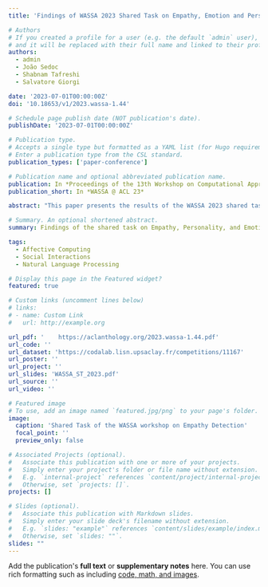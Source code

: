 ```yaml
---
title: 'Findings of WASSA 2023 Shared Task on Empathy, Emotion and Personality Detection in Conversation and Reactions to News Articles'

# Authors
# If you created a profile for a user (e.g. the default `admin` user), write the username (folder name) here
# and it will be replaced with their full name and linked to their profile.
authors:
  - admin
  - João Sedoc
  - Shabnam Tafreshi
  - Salvatore Giorgi

date: '2023-07-01T00:00:00Z'
doi: '10.18653/v1/2023.wassa-1.44'

# Schedule page publish date (NOT publication's date).
publishDate: '2023-07-01T00:00:00Z'

# Publication type.
# Accepts a single type but formatted as a YAML list (for Hugo requirements).
# Enter a publication type from the CSL standard.
publication_types: ['paper-conference']

# Publication name and optional abbreviated publication name.
publication: In *Proceedings of the 13th Workshop on Computational Approaches to Subjectivity, Sentiment & Social Media Analysis*
publication_short: In *WASSA @ ACL 23*

abstract: "This paper presents the results of the WASSA 2023 shared task on predicting empathy, emotion, and personality in conversations and reactions to news articles. Participating teams were given access to a new dataset from Omitaomu et al. (2022) comprising empathic and emotional reactions to news articles. The dataset included formal and informal text, self-report data, and third-party annotations. Specifically, the dataset contained news articles (where harm is done to a person, group, or other) and crowd-sourced essays written in reaction to the article. After reacting via essays, crowd workers engaged in conversations about the news articles. Finally, the crowd workers self-reported their empathic concern and distress, personality (using the Big Five), and multi-dimensional empathy (via the Interpersonal Reactivity Index). A third-party annotated both the conversational turns (for empathy, emotion polarity, and emotion intensity) and essays (for multi-label emotions). Thus, the dataset contained outcomes (self-reported or third-party annotated) at the turn level (within conversations) and the essay level. Participation was encouraged in five tracks: *(i)* predicting turn-level empathy, emotion polarity, and emotion intensity in conversations, *(ii)* predicting state empathy and distress scores, *(iii)* predicting emotion categories, *(iv)* predicting personality, and *(v)* predicting multi-dimensional trait empathy. In total, 21 teams participated in the shared task. We summarize the methods and resources used by the participating teams."

# Summary. An optional shortened abstract.
summary: Findings of the shared task on Empathy, Personality, and Emotion Detection from the WASSA workshop @ ACL. 

tags:
  - Affective Computing
  - Social Interactions
  - Natural Language Processing

# Display this page in the Featured widget?
featured: true

# Custom links (uncomment lines below)
# links:
# - name: Custom Link
#   url: http://example.org

url_pdf: '    https://aclanthology.org/2023.wassa-1.44.pdf'
url_code: ''
url_dataset: 'https://codalab.lisn.upsaclay.fr/competitions/11167'
url_poster: ''
url_project: ''
url_slides: 'WASSA_ST_2023.pdf'
url_source: ''
url_video: ''

# Featured image
# To use, add an image named `featured.jpg/png` to your page's folder.
image:
  caption: 'Shared Task of the WASSA workshop on Empathy Detection'
  focal_point: ''
  preview_only: false

# Associated Projects (optional).
#   Associate this publication with one or more of your projects.
#   Simply enter your project's folder or file name without extension.
#   E.g. `internal-project` references `content/project/internal-project/index.md`.
#   Otherwise, set `projects: []`.
projects: []

# Slides (optional).
#   Associate this publication with Markdown slides.
#   Simply enter your slide deck's filename without extension.
#   E.g. `slides: "example"` references `content/slides/example/index.md`.
#   Otherwise, set `slides: ""`.
slides: ""
---
```


Add the publication's **full text** or **supplementary notes** here. You can use rich formatting such as including [code, math, and images](https://docs.hugoblox.com/content/writing-markdown-latex/).
